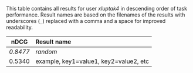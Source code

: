This table contains all results for user *xluptak4* in descending order of task
performance.  Result names are based on the filenames of the results with
underscores (`_`) replaced with a comma and a space for improved readability.

| nDCG | Result name |
|------|:------------|
| *0.8477* | *random* |
| 0.5340 | example, key1=value1, key2=value2, etc |

